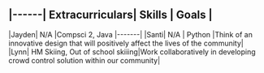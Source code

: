 |------| Extracurriculars| Skills | Goals |
-------------------------------------------
|Jayden| N/A |Compsci 2, Java |-------|
|Santi| N/A | Python |Think of an innovative design that will positively affect the lives of the community|
|Lynn| HM Skiing, Out of school skiiing|Work collaboratively in developing crowd control solution within  our community|

